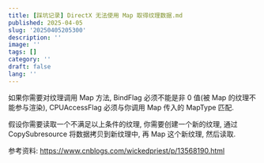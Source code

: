 ```yaml
---
title: [踩坑记录] DirectX 无法使用 Map 取得纹理数据.md
published: 2025-04-05
slug: '20250405205300'
description: ''
image: ''
tags: []
category: ''
draft: false 
lang: ''
---
```


如果你需要对纹理调用 Map 方法, BindFlag 必须不能是非 0 值(被 Map 的纹理不能参与渲染), CPUAccessFlag 必须与你调用 Map 传入的 MapType 匹配.

假设你需要读取一个不满足以上条件的纹理, 你需要创建一个新的纹理, 通过 CopySubresource 将数据拷贝到新纹理中, 再 Map 这个新纹理, 然后读取.

参考资料: https://www.cnblogs.com/wickedpriest/p/13568190.html
